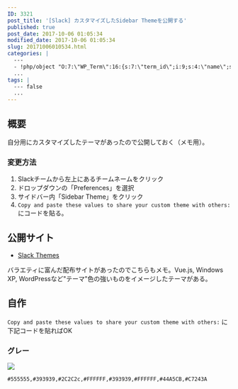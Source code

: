```yaml
---
ID: 3321
post_title: '[Slack] カスタマイズしたSidebar Themeを公開する'
published: true
post_date: 2017-10-06 01:05:34
modified_date: 2017-10-06 01:05:34
slug: 20171006010534.html
categories: |
  ---
  - !php/object "O:7:\"WP_Term\":16:{s:7:\"term_id\";i:9;s:4:\"name\";s:18:\"\u30BD\u30D5\u30C8\u30A6\u30A7\u30A2\";s:4:\"slug\";s:8:\"software\";s:10:\"term_group\";i:0;s:16:\"term_taxonomy_id\";i:9;s:8:\"taxonomy\";s:8:\"category\";s:11:\"description\";s:0:\"\";s:6:\"parent\";i:0;s:5:\"count\";i:47;s:6:\"filter\";s:3:\"raw\";s:6:\"cat_ID\";i:9;s:14:\"category_count\";i:47;s:20:\"category_description\";s:0:\"\";s:8:\"cat_name\";s:18:\"\u30BD\u30D5\u30C8\u30A6\u30A7\u30A2\";s:17:\"category_nicename\";s:8:\"software\";s:15:\"category_parent\";i:0;}"
  ...
tags: |
  --- false
  ...
---
```

## 概要

自分用にカスタマイズしたテーマがあったので公開しておく（メモ用）。

### 変更方法

1. Slackチームから左上にあるチームネームをクリック
1. ドロップダウンの「Preferences」を選択
1. サイドバー内「Sidebar Theme」をクリック
1. `Copy and paste these values to share your custom theme with others:` にコードを貼る。

<!--more-->

## 公開サイト

* [Slack Themes](http://slackthemes.net/)

バラエティに富んだ配布サイトがあったのでこちらもメモ。Vue.js, Windows XP, WordPressなど"テーマ"色の強いものをイメージしたテーマがある。

## 自作
`Copy and paste these values to share your custom theme with others:` に下記コードを貼ればOK

### グレー
![](https://i.imgur.com/bEVHXzL.png)
```
#555555,#393939,#2C2C2c,#FFFFFF,#393939,#FFFFFF,#44A5CB,#C7243A
```